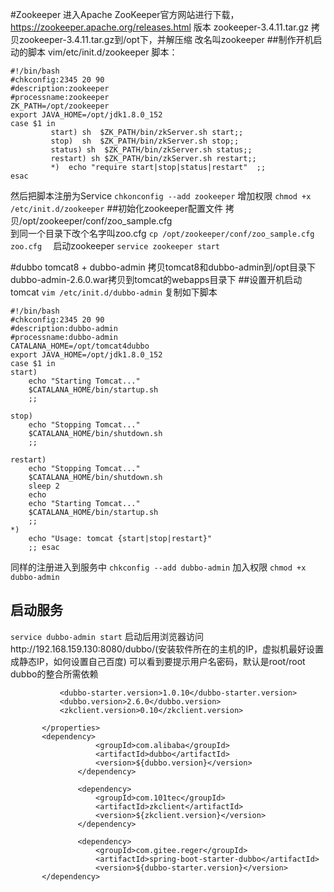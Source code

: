 #Zookeeper
进入Apache ZooKeeper官方网站进行下载，https://zookeeper.apache.org/releases.html
 版本 zookeeper-3.4.11.tar.gz
 拷贝zookeeper-3.4.11.tar.gz到/opt下，并解压缩
 改名叫zookeeper
 ##制作开机启动的脚本
 vim/etc/init.d/zookeeper
 脚本：
 ```
 #!/bin/bash
 #chkconfig:2345 20 90
 #description:zookeeper
 #processname:zookeeper
 ZK_PATH=/opt/zookeeper
 export JAVA_HOME=/opt/jdk1.8.0_152
 case $1 in
          start) sh  $ZK_PATH/bin/zkServer.sh start;;
          stop)  sh  $ZK_PATH/bin/zkServer.sh stop;;
          status) sh  $ZK_PATH/bin/zkServer.sh status;;
          restart) sh $ZK_PATH/bin/zkServer.sh restart;;
          *)  echo "require start|stop|status|restart"  ;;
 esac
```
然后把脚本注册为Service
```chkonconfig --add zookeeper```
增加权限
```chmod +x /etc/init.d/zookeeper```
##初始化zookeeper配置文件
拷贝/opt/zookeeper/conf/zoo_sample.cfg   
到同一个目录下改个名字叫zoo.cfg
```cp /opt/zookeeper/conf/zoo_sample.cfg zoo.cfg  ```
启动zookeeper
```service zookeeper start```

#dubbo
tomcat8 +  dubbo-admin
拷贝tomcat8和dubbo-admin到/opt目录下
dubbo-admin-2.6.0.war拷贝到tomcat的webapps目录下
##设置开机启动tomcat
```vim /etc/init.d/dubbo-admin```
复制如下脚本
```
#!/bin/bash
#chkconfig:2345 20 90
#description:dubbo-admin
#processname:dubbo-admin
CATALANA_HOME=/opt/tomcat4dubbo
export JAVA_HOME=/opt/jdk1.8.0_152
case $1 in
start)  
    echo "Starting Tomcat..."  
    $CATALANA_HOME/bin/startup.sh  
    ;;  
  
stop)  
    echo "Stopping Tomcat..."  
    $CATALANA_HOME/bin/shutdown.sh  
    ;;  
  
restart)  
    echo "Stopping Tomcat..."  
    $CATALANA_HOME/bin/shutdown.sh  
    sleep 2  
    echo  
    echo "Starting Tomcat..."  
    $CATALANA_HOME/bin/startup.sh  
    ;;  
*)  
    echo "Usage: tomcat {start|stop|restart}"  
    ;; esac

```
 同样的注册进入到服务中
 ```chkconfig --add dubbo-admin```
 加入权限
 ```chmod +x dubbo-admin```
 ## 启动服务
 ```service dubbo-admin start```
 启动后用浏览器访问http://192.168.159.130:8080/dubbo/(安装软件所在的主机的IP，虚拟机最好设置成静态IP，如何设置自己百度)
 可以看到要提示用户名密码，默认是root/root
 dubbo的整合所需依赖
 ```    <properties>
            <dubbo-starter.version>1.0.10</dubbo-starter.version>
            <dubbo.version>2.6.0</dubbo.version>
            <zkclient.version>0.10</zkclient.version>

        </properties>
        <dependency>
                    <groupId>com.alibaba</groupId>
                    <artifactId>dubbo</artifactId>
                    <version>${dubbo.version}</version>
                </dependency>
    
                <dependency>
                    <groupId>com.101tec</groupId>
                    <artifactId>zkclient</artifactId>
                    <version>${zkclient.version}</version>
                </dependency>
    
                <dependency>
                    <groupId>com.gitee.reger</groupId>
                    <artifactId>spring-boot-starter-dubbo</artifactId>
                    <version>${dubbo-starter.version}</version>
        </dependency>
```